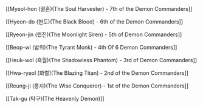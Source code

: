 
[[Myeol-hon (멸혼)(The Soul Harvester) - 7th of the Demon Commanders]]


[[Hyeon-do (현도)(The Black Blood) - 6th of the Demon Commanders]]


[[Ryeon-jin (련진)(The Moonlight Siren) - 5th of Demon Commanders]]


[[Beop-wi (법위)(The Tyrant Monk) - 4th Of 6 Demon Commanders]]


[[Heuk-wol (흑월)(The Shadowless Phantom) - 3rd of Demon Commanders]]


[[Hwa-ryeol (화렬)(The Blazing Titan) - 2nd of the Demon Commanders]]


[[Reung-ji (릉지)(The Wise Conqueror) - 1st of the Demon Commanders]]


[[Tak-gu (탁구)(The Heavenly Demon)]]

